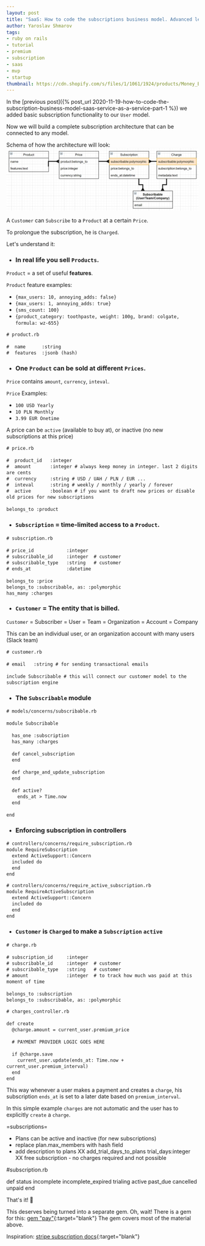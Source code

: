 ```yaml
---
layout: post
title: "SaaS: How to code the subscriptions business model. Advanced level"
author: Yaroslav Shmarov
tags: 
- ruby on rails
- tutorial
- premium
- subscription
- saas
- mvp
- startup
thumbnail: https://cdn.shopify.com/s/files/1/1061/1924/products/Money_Bag_Emoji_grande.png?v=1571606064
---
```


In the 
[previous post]({% post_url 2020-11-19-how-to-code-the-subscription-business-model-saas-service-as-a-service-part-1 %}) 
we added basic subscription functionality to our `User` model. 

Now we will build a complete subscription architecture that can be connected to any model.

Schema of how the architecture will look: 
![subscription-uml-2](/assets/2020-11-23-how-to-code-the-subscription-business-model-saas-service-as-a-service/subscription-uml-2.png)

A `Customer` can `Subscribe` to a `Product` at a certain `Price`. 

To prolongue the subscription, he is `Charged`.

Let's understand it:

* ### **In real life** you sell `Products`.

`Product` = a set of useful **features**. 

`Product` feature examples:
* `{max_users: 10, annoying_adds: false}`
* `{max_users: 1, annoying_adds: true}`
* `{sms_count: 100}`
* `{product_category: toothpaste, weight: 100g, brand: colgate, formula: wz-655}`

```
# product.rb

#  name      :string
#  features  :jsonb (hash)
```

* ### One `Product` can be sold at different `Prices`.

`Price` contains `amount`, `currency`, `inteval`. 

`Price` Examples: 
* `100 USD Yearly`
* `10 PLN Monthly`
* `3.99 EUR Onetime`

A price can be `active` (available to buy at), or inactive (no new subscriptions at this price)

```
# price.rb

#  product_id   :integer
#  amount       :integer # always keep money in integer. last 2 digits are cents
#  currency     :string # USD / UAH / PLN / EUR ...
#  inteval      :string # weekly / monthly / yearly / forever
#  active       :boolean # if you want to draft new prices or disable old prices for new subscriptions

belongs_to :product
```

* ### `Subscription` = time-limited access to a `Product`.

```
# subscription.rb

# price_id            :integer
# subscribable_id     :integer  # customer
# subscribable_type   :string   # customer
# ends_at             :datetime

belongs_to :price
belongs_to :subscribable, as: :polymorphic
has_many :charges
```

* ### `Customer` = The entity that is billed. 

`Customer` = Subscriber = User = Team = Organization = Account = Company

This can be an individual user, or an organization account with many users (Slack team)

```
# customer.rb

# email   :string # for sending transactional emails

include Subscribable # this will connect our customer model to the subscription engine
```

* ### The `Subscribable` module

```
# models/concerns/subscribable.rb

module Subscribable

  has_one :subscription
  has_many :charges
  
  def cancel_subscription
  end

  def charge_and_update_subscription
  end

  def active?
    ends_at > Time.now
  end

end
```

* ### Enforcing subscription in controllers

```
# controllers/concerns/require_subscription.rb
module RequireSubscription
  extend ActiveSupport::Concern
  included do
  end
end
```

```
# controllers/concerns/require_active_subscription.rb
module RequireActiveSubscription
  extend ActiveSupport::Concern
  included do
  end
end
```

* ### `Customer` is `Charged` to make a `Subscription` `active`

```
# charge.rb

# subscription_id     :integer
# subscribable_id     :integer  # customer
# subscribable_type   :string   # customer
# amount              :integer  # to track how much was paid at this moment of time

belongs_to :subscription
belongs_to :subscribable, as: :polymorphic
```

```
# charges_controller.rb

def create
  @charge.amount = current_user.premium_price

  # PAYMENT PROVIDER LOGIC GOES HERE

  if @charge.save
    current_user.update(ends_at: Time.now + current_user.premium_interval)
  end
end
```

This way whenever a user makes a payment and creates a `charge`, 
his subscription `ends_at` is set to a later date based on `premium_interval`.

In this simple example `charges` are not automatic and the user has to explicitly `create` a `charge`.

=subscriptions=
- Plans can be active and inactive (for new subscriptions)
- replace plan.max_members with hash field
- add description to plans
XX add_trial_days_to_plans trial_days:integer
XX free subscription - no charges required and not possible

#subscription.rb

def status
	incomplete
	incomplete_expired
	trialing
	active
	past_due
	cancelled
	unpaid
end


That's it! 🤠

This deserves being turned into a separate gem.
Oh, wait! There is a gem for this: [gem "pay"](https://github.com/pay-rails/pay/){:target="blank"}
The gem covers most of the material above.

Inspiration: 
[stripe subscription docs](https://stripe.com/docs/api/subscriptions/){:target="blank"}
